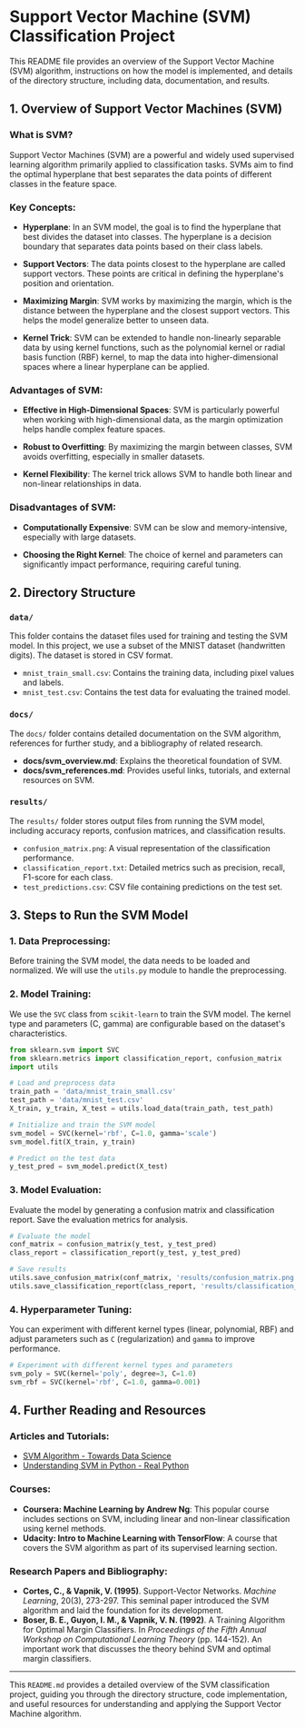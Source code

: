 # Support Vector Machine (SVM) Classification Project

This README file provides an overview of the Support Vector Machine (SVM) algorithm, instructions on how the model is implemented, and details of the directory structure, including data, documentation, and results.

## 1. Overview of Support Vector Machines (SVM)

### What is SVM?

Support Vector Machines (SVM) are a powerful and widely used supervised learning algorithm primarily applied to classification tasks. SVMs aim to find the optimal hyperplane that best separates the data points of different classes in the feature space.

### Key Concepts:

- **Hyperplane**: In an SVM model, the goal is to find the hyperplane that best divides the dataset into classes. The hyperplane is a decision boundary that separates data points based on their class labels.
  
- **Support Vectors**: The data points closest to the hyperplane are called support vectors. These points are critical in defining the hyperplane's position and orientation.
  
- **Maximizing Margin**: SVM works by maximizing the margin, which is the distance between the hyperplane and the closest support vectors. This helps the model generalize better to unseen data.

- **Kernel Trick**: SVM can be extended to handle non-linearly separable data by using kernel functions, such as the polynomial kernel or radial basis function (RBF) kernel, to map the data into higher-dimensional spaces where a linear hyperplane can be applied.

### Advantages of SVM:

- **Effective in High-Dimensional Spaces**: SVM is particularly powerful when working with high-dimensional data, as the margin optimization helps handle complex feature spaces.
  
- **Robust to Overfitting**: By maximizing the margin between classes, SVM avoids overfitting, especially in smaller datasets.

- **Kernel Flexibility**: The kernel trick allows SVM to handle both linear and non-linear relationships in data.

### Disadvantages of SVM:

- **Computationally Expensive**: SVM can be slow and memory-intensive, especially with large datasets.
  
- **Choosing the Right Kernel**: The choice of kernel and parameters can significantly impact performance, requiring careful tuning.

## 2. Directory Structure

### `data/`
This folder contains the dataset files used for training and testing the SVM model. In this project, we use a subset of the MNIST dataset (handwritten digits). The dataset is stored in CSV format.

- `mnist_train_small.csv`: Contains the training data, including pixel values and labels.
- `mnist_test.csv`: Contains the test data for evaluating the trained model.

### `docs/`
The `docs/` folder contains detailed documentation on the SVM algorithm, references for further study, and a bibliography of related research.

- **docs/svm_overview.md**: Explains the theoretical foundation of SVM.
- **docs/svm_references.md**: Provides useful links, tutorials, and external resources on SVM.

### `results/`
The `results/` folder stores output files from running the SVM model, including accuracy reports, confusion matrices, and classification results.

- `confusion_matrix.png`: A visual representation of the classification performance.
- `classification_report.txt`: Detailed metrics such as precision, recall, F1-score for each class.
- `test_predictions.csv`: CSV file containing predictions on the test set.

## 3. Steps to Run the SVM Model

### 1. Data Preprocessing:
Before training the SVM model, the data needs to be loaded and normalized. We will use the `utils.py` module to handle the preprocessing.

### 2. Model Training:
We use the `SVC` class from `scikit-learn` to train the SVM model. The kernel type and parameters (C, gamma) are configurable based on the dataset's characteristics.

```python
from sklearn.svm import SVC
from sklearn.metrics import classification_report, confusion_matrix
import utils

# Load and preprocess data
train_path = 'data/mnist_train_small.csv'
test_path = 'data/mnist_test.csv'
X_train, y_train, X_test = utils.load_data(train_path, test_path)

# Initialize and train the SVM model
svm_model = SVC(kernel='rbf', C=1.0, gamma='scale')
svm_model.fit(X_train, y_train)

# Predict on the test data
y_test_pred = svm_model.predict(X_test)
```

### 3. Model Evaluation:
Evaluate the model by generating a confusion matrix and classification report. Save the evaluation metrics for analysis.

```python
# Evaluate the model
conf_matrix = confusion_matrix(y_test, y_test_pred)
class_report = classification_report(y_test, y_test_pred)

# Save results
utils.save_confusion_matrix(conf_matrix, 'results/confusion_matrix.png')
utils.save_classification_report(class_report, 'results/classification_report.txt')
```

### 4. Hyperparameter Tuning:
You can experiment with different kernel types (linear, polynomial, RBF) and adjust parameters such as `C` (regularization) and `gamma` to improve performance.

```python
# Experiment with different kernel types and parameters
svm_poly = SVC(kernel='poly', degree=3, C=1.0)
svm_rbf = SVC(kernel='rbf', C=1.0, gamma=0.001)
```

## 4. Further Reading and Resources

### Articles and Tutorials:
- [SVM Algorithm - Towards Data Science](https://towardsdatascience.com/support-vector-machine-introduction-to-machine-learning-algorithms-934a444fca47)
- [Understanding SVM in Python - Real Python](https://realpython.com/python-machine-learning-svm/)

### Courses:
- **Coursera: Machine Learning by Andrew Ng**: This popular course includes sections on SVM, including linear and non-linear classification using kernel methods.
- **Udacity: Intro to Machine Learning with TensorFlow**: A course that covers the SVM algorithm as part of its supervised learning section.

### Research Papers and Bibliography:
- **Cortes, C., & Vapnik, V. (1995)**. Support-Vector Networks. *Machine Learning*, 20(3), 273-297. This seminal paper introduced the SVM algorithm and laid the foundation for its development.
- **Boser, B. E., Guyon, I. M., & Vapnik, V. N. (1992)**. A Training Algorithm for Optimal Margin Classifiers. In *Proceedings of the Fifth Annual Workshop on Computational Learning Theory* (pp. 144-152). An important work that discusses the theory behind SVM and optimal margin classifiers.

---

This `README.md` provides a detailed overview of the SVM classification project, guiding you through the directory structure, code implementation, and useful resources for understanding and applying the Support Vector Machine algorithm.